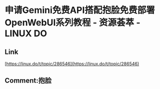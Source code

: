 # 申请Gemini免费API搭配抱脸免费部署OpenWebUI系列教程 - 资源荟萃 - LINUX DO
## Link 
 [https://linux.do/t/topic/286546](https://linux.do/t/topic/286546) 
 ## Comment:抱脸